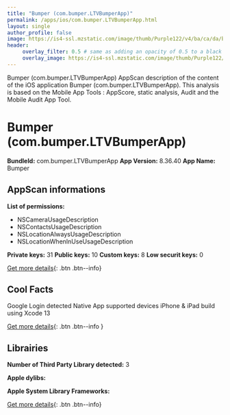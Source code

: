 ```yaml
---
title: "Bumper (com.bumper.LTVBumperApp)"
permalink: /apps/ios/com.bumper.LTVBumperApp.html
layout: single
author_profile: false
image: https://is4-ssl.mzstatic.com/image/thumb/Purple122/v4/ba/ca/da/bacada91-a527-8489-ed6c-1e6e949dd337/AppIcon-0-0-1x_U007emarketing-0-0-0-10-0-0-sRGB-0-0-0-GLES2_U002c0-512MB-85-220-0-0.png/512x512bb.jpg
header: 
     overlay_filter: 0.5 # same as adding an opacity of 0.5 to a black background
     overlay_image: https://is4-ssl.mzstatic.com/image/thumb/Purple122/v4/ba/ca/da/bacada91-a527-8489-ed6c-1e6e949dd337/AppIcon-0-0-1x_U007emarketing-0-0-0-10-0-0-sRGB-0-0-0-GLES2_U002c0-512MB-85-220-0-0.png/512x512bb.jpg
---
```

Bumper (com.bumper.LTVBumperApp) AppScan description of the content of the iOS application Bumper (com.bumper.LTVBumperApp). This analysis is based on the Mobile App Tools : AppScore, static analysis, Audit and the Mobile Audit App Tool.

# Bumper (com.bumper.LTVBumperApp)

**BundleId:** com.bumper.LTVBumperApp
**App Version:** 8.36.40
**App Name:** Bumper


## AppScan informations 

**List of permissions:** 
- NSCameraUsageDescription
- NSContactsUsageDescription
- NSLocationAlwaysUsageDescription
- NSLocationWhenInUseUsageDescription
  
  
**Private keys:** 31
**Public keys:** 10
**Custom keys:** 8
**Low securit keys:** 0
  
[Get more details](/pricing.html){: .btn .btn--info}

## Cool Facts

Google Login detected
Native App
supported devices iPhone & iPad
build using Xcode 13
  
[Get more details](/pricing.html){: .btn .btn--info }

## Librairies 
**Number of Third Party Library detected:** 3


**Apple dylibs:**


**Apple System Library Frameworks:**


  
[Get more details](/pricing.html){: .btn .btn--info}

